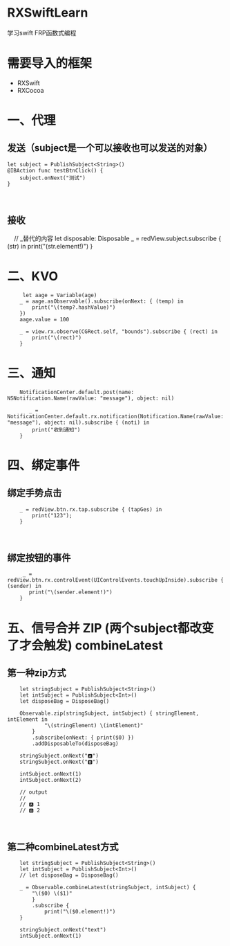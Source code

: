 # RXSwiftLearn
学习swift FRP函数式编程
# 需要导入的框架
- RXSwift<br>
- RXCocoa<br>

# 一、代理
## 发送（subject是一个可以接收也可以发送的对象）

    let subject = PublishSubject<String>()
    @IBAction func testBtnClick() {
        subject.onNext("测试")
    }
    
## 接收
    
    // _替代的内容 let disposable: Disposable
    _ = redView.subject.subscribe { (str) in
        print("\(str.element!)")
    }
    
# 二、KVO
 
         let aage = Variable(age)
        _ = aage.asObservable().subscribe(onNext: { (temp) in
            print("\(temp?.hashValue)")
        })
        aage.value = 100
        
        _ = view.rx.observe(CGRect.self, "bounds").subscribe { (rect) in
            print("\(rect)")
        }
        
# 三、通知

        NotificationCenter.default.post(name: NSNotification.Name(rawValue: "message"), object: nil)
   
           _ = NotificationCenter.default.rx.notification(Notification.Name(rawValue: "message"), object: nil).subscribe { (noti) in
            print("收到通知")
        }
        
# 四、绑定事件
## 绑定手势点击

        _ = redView.btn.rx.tap.subscribe { (tapGes) in
            print("123");
        }
      
## 绑定按钮的事件
 
         _ = redView.btn.rx.controlEvent(UIControlEvents.touchUpInside).subscribe { (sender) in
           print("\(sender.element!)")
        }
        
# 五、信号合并 ZIP (两个subject都改变了才会触发) combineLatest
## 第一种zip方式

        let stringSubject = PublishSubject<String>()
        let intSubject = PublishSubject<Int>()
        let disposeBag = DisposeBag()
        
        Observable.zip(stringSubject, intSubject) { stringElement, intElement in
                "\(stringElement) \(intElement)"
            }
            .subscribe(onNext: { print($0) })
            .addDisposableTo(disposeBag)
        
        stringSubject.onNext("🅰️")
        stringSubject.onNext("🅱️")
        
        intSubject.onNext(1)
        intSubject.onNext(2)
        
        // output
        //
        // 🅰️ 1
        // 🅱️ 2
        
## 第二种combineLatest方式

        let stringSubject = PublishSubject<String>()
        let intSubject = PublishSubject<Int>()
        // let disposeBag = DisposeBag()
        
        _ = Observable.combineLatest(stringSubject, intSubject) {
            "\($0) \($1)"
            }
            .subscribe {
                print("\($0.element!)")
        }
        
        stringSubject.onNext("text")
        intSubject.onNext(1)

